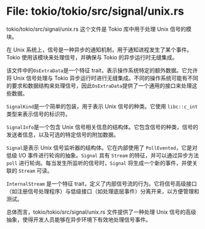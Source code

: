 # File: tokio/tokio/src/signal/unix.rs

tokio/tokio/src/signal/unix.rs 这个文件是 Tokio 库中用于处理 Unix 信号的模块。

在 Unix 系统上，信号是一种异步的通知机制，用于通知进程发生了某个事件。Tokio 使用该模块来处理信号，并确保与 Tokio 的异步运行时无缝集成。

该文件中的`OsExtraData`是一个特征 trait，表示操作系统特定的额外数据。它允许将 Unix 信号处理与 Tokio 异步运行时进行无缝集成。不同的操作系统可能有不同的要求和数据结构来处理信号，因此`OsExtraData`提供了一个通用的接口来处理这些数据。

`SignalKind`是一个简单的包装，用于表示 Unix 信号的种类。它使用 `libc::c_int` 类型来表示信号的标识符。

`SignalInfo`是一个包含 Unix 信号相关信息的结构体。它包含信号的种类，信号的发送者信息，以及可选的特定信号的附加数据。

`Signal`是表示 Unix 信号监听器的结构体。它在内部使用了 `PollEvented`，它是对低级 I/O 事件进行轮询的抽象。`Signal` 具有 `Stream` 的特征，并可以通过异步方法 `poll` 进行轮询。每当发生所监听的信号时，`Signal` 将生成一个新的事件，并使关联的 `Stream` 可读。

`InternalStream` 是一个特征 trait，定义了内部信号流的行为。它将信号高级接口（如注册信号处理程序）与低级接口（如处理底层事件）分离开来，以方便管理和测试。

总体而言，tokio/tokio/src/signal/unix.rs 文件提供了一种处理 Unix 信号的高级抽象，使得开发人员能够在异步环境下有效地处理信号事件。

